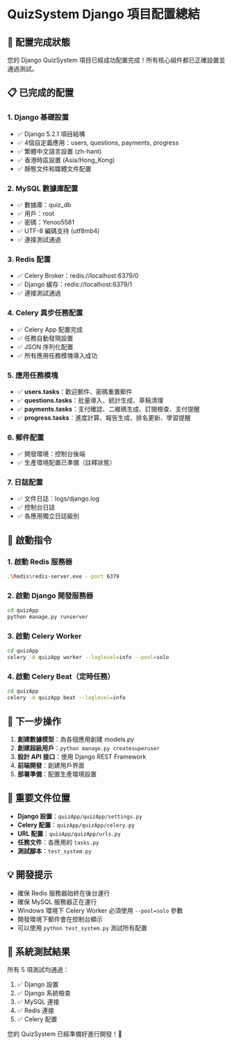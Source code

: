 # QuizSystem Django 項目配置總結

## 🎉 配置完成狀態

您的 Django QuizSystem 項目已經成功配置完成！所有核心組件都已正確設置並通過測試。

## 📋 已完成的配置

### 1. Django 基礎設置
- ✅ Django 5.2.1 項目結構
- ✅ 4個自定義應用：users, questions, payments, progress
- ✅ 繁體中文語言設置 (zh-hant)
- ✅ 香港時區設置 (Asia/Hong_Kong)
- ✅ 靜態文件和媒體文件配置

### 2. MySQL 數據庫配置
- ✅ 數據庫：quiz_db
- ✅ 用戶：root
- ✅ 密碼：Yenoo5581
- ✅ UTF-8 編碼支持 (utf8mb4)
- ✅ 連接測試通過

### 3. Redis 配置
- ✅ Celery Broker：redis://localhost:6379/0
- ✅ Django 緩存：redis://localhost:6379/1
- ✅ 連接測試通過

### 4. Celery 異步任務配置
- ✅ Celery App 配置完成
- ✅ 任務自動發現設置
- ✅ JSON 序列化配置
- ✅ 所有應用任務模塊導入成功

### 5. 應用任務模塊
- ✅ **users.tasks**：歡迎郵件、密碼重置郵件
- ✅ **questions.tasks**：批量導入、統計生成、草稿清理
- ✅ **payments.tasks**：支付確認、二維碼生成、訂閱檢查、支付提醒
- ✅ **progress.tasks**：進度計算、報告生成、排名更新、學習提醒

### 6. 郵件配置
- ✅ 開發環境：控制台後端
- ✅ 生產環境配置已準備（註釋狀態）

### 7. 日誌配置
- ✅ 文件日誌：logs/django.log
- ✅ 控制台日誌
- ✅ 各應用獨立日誌級別

## 🚀 啟動指令

### 1. 啟動 Redis 服務器
```bash
.\Redis\redis-server.exe --port 6379
```

### 2. 啟動 Django 開發服務器
```bash
cd quizApp
python manage.py runserver
```

### 3. 啟動 Celery Worker
```bash
cd quizApp
celery -A quizApp worker --loglevel=info --pool=solo
```

### 4. 啟動 Celery Beat（定時任務）
```bash
cd quizApp
celery -A quizApp beat --loglevel=info
```

## 📝 下一步操作

1. **創建數據模型**：為各個應用創建 models.py
2. **創建超級用戶**：`python manage.py createsuperuser`
3. **設計 API 接口**：使用 Django REST Framework
4. **前端開發**：創建用戶界面
5. **部署準備**：配置生產環境設置

## 🔧 重要文件位置

- **Django 設置**：`quizApp/quizApp/settings.py`
- **Celery 配置**：`quizApp/quizApp/celery.py`
- **URL 配置**：`quizApp/quizApp/urls.py`
- **任務文件**：各應用的 `tasks.py`
- **測試腳本**：`test_system.py`

## 💡 開發提示

- 確保 Redis 服務器始終在後台運行
- 確保 MySQL 服務器正在運行
- Windows 環境下 Celery Worker 必須使用 `--pool=solo` 參數
- 開發環境下郵件會在控制台顯示
- 可以使用 `python test_system.py` 測試所有配置

## 🎯 系統測試結果

所有 5 項測試均通過：
1. ✅ Django 設置
2. ✅ Django 系統檢查
3. ✅ MySQL 連接
4. ✅ Redis 連接
5. ✅ Celery 配置

您的 QuizSystem 已經準備好進行開發！🎉 